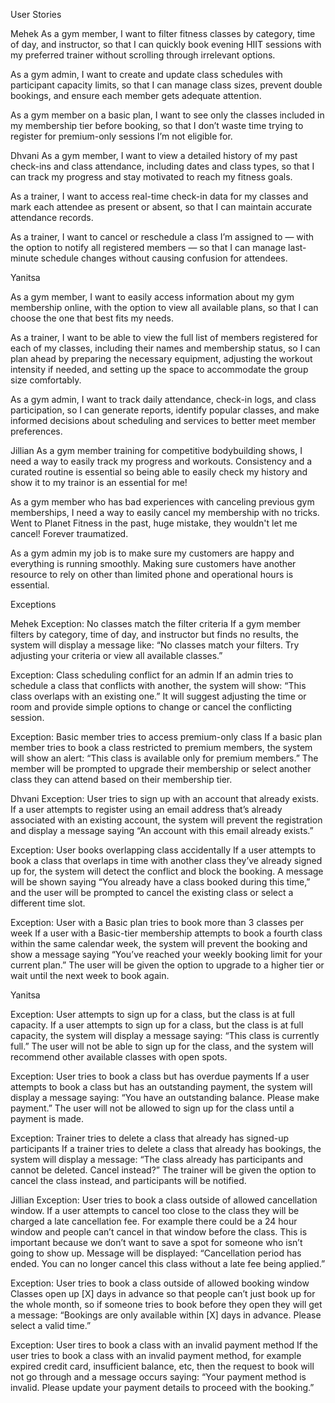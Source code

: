 User Stories

Mehek
As a gym member, I want to filter fitness classes by category, time of day, and instructor, so that I can quickly book evening HIIT sessions with my preferred trainer without scrolling through irrelevant options.

As a gym admin, I want to create and update class schedules with participant capacity limits, so that I can manage class sizes, prevent double bookings, and ensure each member gets adequate attention.

As a gym member on a basic plan, I want to see only the classes included in my membership tier before booking, so that I don’t waste time trying to register for premium-only sessions I’m not eligible for.

Dhvani
As a gym member, I want to view a detailed history of my past check-ins and class attendance, including dates and class types, so that I can track my progress and stay motivated to reach my fitness goals.

As a trainer, I want to access real-time check-in data for my classes and mark each attendee as present or absent, so that I can maintain accurate attendance records.

As a trainer, I want to cancel or reschedule a class I’m assigned to — with the option to notify all registered members — so that I can manage last-minute schedule changes without causing confusion for attendees.

Yanitsa

As a gym member, I want to easily access information about my gym membership online, with the option to view all available plans, so that I can choose the one that best fits my needs.

As a trainer, I want to be able to view the full list of members registered for each of my classes, including their names and membership status, so I can plan ahead by preparing the necessary equipment, adjusting the workout intensity if needed, and setting up the space to accommodate the group size comfortably.

As a gym admin, I want to track daily attendance, check-in logs, and class participation, so I can generate reports, identify popular classes, and make informed decisions about scheduling and services to better meet member preferences.

Jillian
As a gym member training for competitive bodybuilding shows, I need a way to easily track my progress and workouts. Consistency and a curated routine is essential so being able to easily check my history and show it to my trainor is an essential for me!

As a gym member who has bad experiences with canceling previous gym memberships, I need a way to easily cancel my membership with no tricks. Went to Planet Fitness in the past, huge mistake, they wouldn't let me cancel! Forever traumatized. 

As a gym admin my job is to make sure my customers are happy and everything is running smoothly. Making sure customers have another resource to rely on other than limited phone and operational hours is essential. 







Exceptions

Mehek
Exception: No classes match the filter criteria
If a gym member filters by category, time of day, and instructor but finds no results, the system will display a message like: “No classes match your filters. Try adjusting your criteria or view all available classes.”

Exception: Class scheduling conflict for an admin
If an admin tries to schedule a class that conflicts with another, the system will show: “This class overlaps with an existing one.” It will suggest adjusting the time or room and provide simple options to change or cancel the conflicting session.

Exception: Basic member tries to access premium-only class
If a basic plan member tries to book a class restricted to premium members, the system will show an alert: “This class is available only for premium members.” The member will be prompted to upgrade their membership or select another class they can attend based on their membership tier.

Dhvani
Exception: User tries to sign up with an account that already exists.
If a user attempts to register using an email address that’s already associated with an existing account, the system will prevent the registration and display a message saying “An account with this email already exists.”

Exception: User books overlapping class accidentally
If a user attempts to book a class that overlaps in time with another class they’ve already signed up for, the system will detect the conflict and block the booking. A message will be shown saying “You already have a class booked during this time,” and the user will be prompted to cancel the existing class or select a different time slot.

Exception: User with a Basic plan tries to book more than 3 classes per week
If a user with a Basic-tier membership attempts to book a fourth class within the same calendar week, the system will prevent the booking and show a message saying “You’ve reached your weekly booking limit for your current plan.” The user will be given the option to upgrade to a higher tier or wait until the next week to book again.

Yanitsa

Exception: User attempts to sign up for a class, but the class is at full capacity.
If a user attempts to sign up for a class, but the class is at full capacity, the system will display a message saying: “This class is currently full.” The user will not be able to sign up for the class, and the system will recommend other available classes with open spots.

Exception: User tries to book a class but has overdue payments
If a user attempts to book a class but has an outstanding payment, the system will display a message saying: “You have an outstanding balance. Please make payment.” The user will not be allowed to sign up for the class until a payment is made.

Exception: Trainer tries to delete a class that already has signed-up participants
If a trainer tries to delete a class that already has bookings, the system will display a message: “The class already has participants and cannot be deleted. Cancel instead?” The trainer will be given the option to cancel the class instead, and participants will be notified.

Jillian
Exception: User tries to book a class outside of allowed cancellation window.
If a user attempts to cancel too close to the class they will be charged a late cancellation fee. For example there could be a 24 hour window and people can’t cancel in that window before the class. This is important because we don’t want to save a spot for someone who isn’t going to show up. Message will be displayed: “Cancellation period has ended. You can no longer cancel this class without a late fee being applied.”

Exception: User tries to book a class outside of allowed booking window
Classes open up [X] days in advance so that people can’t just book up for the whole month, so if someone tries to book before they open they will get a message: “Bookings are only available within [X] days in advance. Please select a valid time.”

Exception: User tires to book a class with an invalid payment method
If the user tries to book a class with an invalid payment method, for example expired credit card, insufficient balance, etc, then the request to book will not go through and a message occurs saying: “Your payment method is invalid. Please update your payment details to proceed with the booking.”
